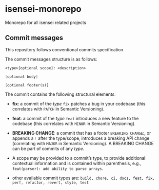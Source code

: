 # isensei-monorepo

Monorepo for all isensei related projects

## Commit messages

This repository follows conventional commits specification

The commit messages structure is as follows:

```
<type>[optional scope]: <description>

[optional body]

[optional footer(s)]
```

The commit contains the following structural elements:

- **fix**: a commit of the _type_ `fix` patches a bug in your codebase (this correlates with `PATCH` in Semantic Versioning).
- **feat**: a commit of the _type_ `feat` introduces a new feature to the codebase (this correlates with `MINOR` in Semantic Versioning).
- **BREAKING CHANGE**: a commit that has a footer `BREAKING CHANGE`:, or appends a `!` after the type/scope, introduces a breaking API change (correlating with `MAJOR` in Semantic Versioning). A BREAKING CHANGE can be part of commits of any _type_.
- A scope may be provided to a commit’s type, to provide additional contextual information and is contained within parenthesis, e.g., `feat(parser): add ability to parse arrays`.

- other available commit types are: `build, chore, ci, docs, feat, fix, perf, refactor, revert, style, test`
